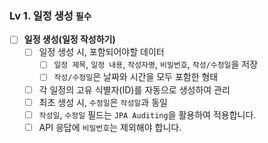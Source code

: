 ### Lv 1. 일정 생성  `필수`

- [ ]  **일정 생성(일정 작성하기)**
    - [ ]  일정 생성 시, 포함되어야할 데이터
        - [ ]  `일정 제목`, `일정 내용`, `작성자명`, `비밀번호`, `작성/수정일`을 저장
        - [ ]  `작성/수정일`은 날짜와 시간을 모두 포함한 형태
    - [ ]  각 일정의 고유 식별자(ID)를 자동으로 생성하여 관리
    - [ ]  최초 생성 시, `수정일`은 `작성일`과 동일
    - [ ]  `작성일`, `수정일` 필드는 `JPA Auditing`을 활용하여 적용합니다.
    - [ ]  API 응답에 `비밀번호`는 제외해야 합니다.